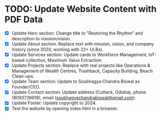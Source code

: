 # TODO: Update Website Content with PDF Data

- [x] Update Hero section: Change title to "Restoring the Rhythm" and description to mission/vision.
- [x] Update About section: Replace text with mission, vision, and company history (since 2020, working with 22+ ULBs).
- [x] Update Services section: Update cards to Workforce Management, IoT-based collection, Maximum Value Extraction.
- [x] Update Projects section: Replace with real projects like Operations & Management of Wealth Centres, Trashback, Capacity Building, Beach Clean-ups.
- [x] Update Team section: Update to Soubhagya Chandra Biswal as Founder/CEO.
- [x] Update Contact section: Update address (Cuttack, Odisha), phone (8093738918), email (soubhagyachandrabiswal@gmail.com).
- [x] Update Footer: Update copyright to 2024.
- [x] Test the website by opening index.html in a browser.
